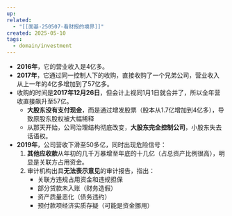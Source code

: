 ```yaml
---
up: 
related:
  - "[[面基-250507-看财报的境界]]"
created: 2025-05-10
tags:
  - domain/investment
---
```


- **2016年**，它的营业收入是4亿多。
- **2017年**，它通过同一控制人下的收购，直接收购了一个兄弟公司，营业收入从上一年的4亿多增加到了57亿多。
- 收购的时间是**2017年12月26日**，但会计上视同1月1日就合并了，所以全年营收直接飙升至57亿。
	- **大股东没有支付现金**，而是通过增发股票（股本从1.7亿增加到4亿多），导致原股东股权被大幅稀释
	- 从那天开始，公司治理结构彻底改变，**大股东完全控制公司**，小股东失去话语权。
- **2019年**，公司营收下滑至50多亿，同时出现危险信号：
	1. **其他应收款**从年初的几千万暴增至年底的十几亿（占总资产比例很高），明显是关联方占用资金。
	2. 审计机构出具**无法表示意见**的审计报告，指出：
	    - 关联方违规占用资金和违规担保
	    - 部分贷款未入账（财务造假）
	    - 资产质量恶化（债务违约）
	    - 预付款项经济实质存疑（可能是资金挪用）